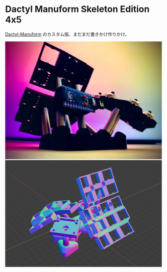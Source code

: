 # Dactyl Manuform Skeleton Edition 4x5

[Dactyl-Manuform](https://github.com/tshort/dactyl-keyboard) のカスタム版、まだまだ書きかけ作りかけ。

<img src="image1.png" style="zoom: 67%;" >

<img src="image2.png" style="zoom: 67%;" >

